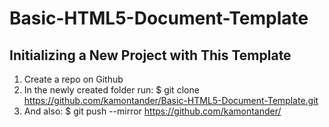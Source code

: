 # Basic-HTML5-Document-Template

## Initializing a New Project with This Template
1. Create a repo on Github
2. In the newly created folder run:
        $ git clone https://github.com/kamontander/Basic-HTML5-Document-Template.git
3. And also:
        $ git push --mirror https://github.com/kamontander/<new template name>

